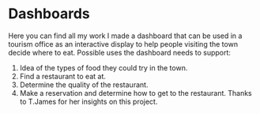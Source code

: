# Dashboards
Here you can find all my work
I made a dashboard that can be used in a tourism office as an interactive display to help people visiting the town decide where to eat. Possible uses the dashboard needs to support:
1. Idea of the types of food they could try in the town.
2. Find a restaurant to eat at.
3. Determine the quality of the restaurant.
4. Make a reservation and determine how to get to the restaurant.  Thanks to T.James for her insights on this project.
